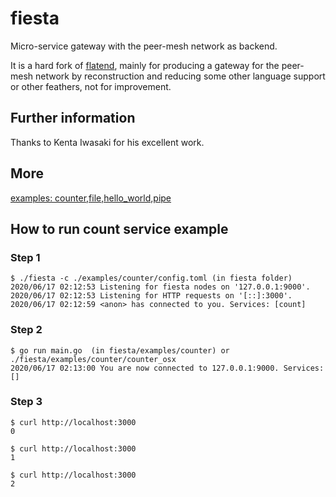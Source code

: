 # fiesta
Micro-service gateway with the peer-mesh network as backend.

It is a hard fork of [flatend](https://github.com/lithdew/flatend), mainly for producing a gateway for the peer-mesh network by reconstruction and reducing some other language support or other feathers, not for improvement.

## Further information
Thanks to Kenta Iwasaki for his excellent work.


## More
[examples: counter,file,hello_world,pipe](https://github.com/TheSmallBoat/fiesta/tree/master/examples)


## How to run count service example

### Step 1
```
$ ./fiesta -c ./examples/counter/config.toml (in fiesta folder)
2020/06/17 02:12:53 Listening for fiesta nodes on '127.0.0.1:9000'.
2020/06/17 02:12:53 Listening for HTTP requests on '[::]:3000'.
2020/06/17 02:12:59 <anon> has connected to you. Services: [count]
```

### Step 2
```
$ go run main.go  (in fiesta/examples/counter) or ./fiesta/examples/counter/counter_osx
2020/06/17 02:13:00 You are now connected to 127.0.0.1:9000. Services: []
```

### Step 3
```
$ curl http://localhost:3000
0

$ curl http://localhost:3000
1

$ curl http://localhost:3000
2
```
